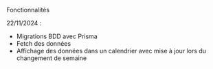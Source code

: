 Fonctionnalités

22/11/2024 : 
- Migrations BDD avec Prisma
- Fetch des données
- Affichage des données dans un calendrier avec mise à jour lors du changement de semaine